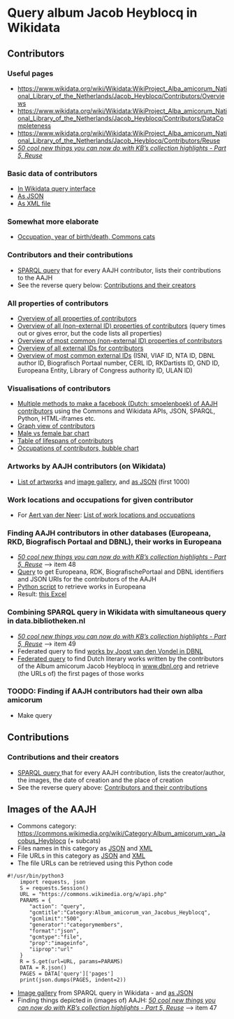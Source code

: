 # Query album Jacob Heyblocq in Wikidata

## Contributors

### Useful pages
* https://www.wikidata.org/wiki/Wikidata:WikiProject_Alba_amicorum_National_Library_of_the_Netherlands/Jacob_Heyblocq/Contributors/Overviews
* https://www.wikidata.org/wiki/Wikidata:WikiProject_Alba_amicorum_National_Library_of_the_Netherlands/Jacob_Heyblocq/Contributors/DataCompleteness
* https://www.wikidata.org/wiki/Wikidata:WikiProject_Alba_amicorum_National_Library_of_the_Netherlands/Jacob_Heyblocq/Contributors/Reuse
* _[50 cool new things you can now do with KB’s collection highlights - Part 5, Reuse](https://kbnlwikimedia.github.io/KBCollectionHighlights/stories/Cool%20new%20things%20you%20can%20now%20do%20with%20the%20KB's%20collection%20highlights/Part%205%2C%20Reuse.html)_

### Basic data of contributors
* [In Wikidata query interface](https://w.wiki/497z) 
* [As JSON](https://query.wikidata.org/sparql?query=SELECT%20DISTINCT%20%3Fperson%20%3FpersonLabel%20%3FpersonDescription%20%3Fgender%20%3Fimage%20WHERE%20{%20%0A%20%20%3Fperson%20wdt%3AP31%20wd%3AQ5%3B%0A%20%20%20%20%20%20%20%20%20%20wdt%3AP21%20%3Fgender%3B%0A%20%20%20%20%20%20%20%20%20%20wdt%3AP3919%20wd%3AQ72752496.%20%23%20contributed%20to%20creative%20work%20(P3919)%20Album%20amicorum%20of%20Jacob%20Heyblocq%20(Q72752496)%0A%20%20OPTIONAL{%3Fperson%20wdt%3AP18%20%3Fimage.}%0A%20%20SERVICE%20wikibase%3Alabel%20{%20bd%3AserviceParam%20wikibase%3Alanguage%20%22en%2Cnl%22.%20}%0A%20%20%20%0A}%20%0AORDER%20BY%20%3Fperson&format=json)
* [As XML file](https://query.wikidata.org/sparql?query=SELECT%20DISTINCT%20%3Fperson%20%3FpersonLabel%20%3FpersonDescription%20%3Fgender%20%3Fimage%20WHERE%20{%20%0A%20%20%3Fperson%20wdt%3AP31%20wd%3AQ5%3B%0A%20%20%20%20%20%20%20%20%20%20wdt%3AP21%20%3Fgender%3B%0A%20%20%20%20%20%20%20%20%20%20wdt%3AP3919%20wd%3AQ72752496.%20%23%20contributed%20to%20creative%20work%20(P3919)%20Album%20amicorum%20of%20Jacob%20Heyblocq%20(Q72752496)%0A%20%20OPTIONAL{%3Fperson%20wdt%3AP18%20%3Fimage.}%0A%20%20SERVICE%20wikibase%3Alabel%20{%20bd%3AserviceParam%20wikibase%3Alanguage%20%22en%2Cnl%22.%20}%0A%20%20%20%0A}%20%0AORDER%20BY%20%3Fperson&format=xml)

### Somewhat more elaborate 
* [Occupation, year of birth/death, Commons cats](https://w.wiki/498z)

### Contributors and their contributions
* [SPARQL query]() that for every AAJH contributor, lists their contributions to the AAJH
* See the reverse query below: [Contributions and their creators](#contributions-and-their-creators)

### All properties of contributors
* [Overview of all properties of contributors](https://w.wiki/F7u)
* [Overview of all (non-external ID) properties of contributors](https://query.wikidata.org/#%23Overview%20of%20all%20non-external%20ID%20properties%20of%20contributors%20the%20AA%20JH%0ASELECT%20DISTINCT%20%2a%0A%0AWHERE%20%7B%20%0A%20%20BIND%28wd%3AQ72752496%20as%20%3Falbum%29%0A%20%20%3Falbum%20wdt%3AP767%20%3Fcontributor.%0A%0AOPTIONAL%7B%3Fcontributor%20wdt%3AP31%20%3Fp31.%7D%20%23instance%20of%0AOPTIONAL%7B%3Fcontributor%20wdt%3AP101%20%3Fp101.%7D%20%23field%20of%20work%0AOPTIONAL%7B%3Fcontributor%20wdt%3AP103%20%3Fp103.%7D%20%23native%20language%0AOPTIONAL%7B%3Fcontributor%20wdt%3AP106%20%3Fp106.%7D%20%23occupation%0AOPTIONAL%7B%3Fcontributor%20wdt%3AP108%20%3Fp108.%7D%20%23employer%0AOPTIONAL%7B%3Fcontributor%20wdt%3AP109%20%3Fp109.%7D%20%23signature%0AOPTIONAL%7B%3Fcontributor%20wdt%3AP119%20%3Fp119.%7D%20%23place%20of%20burial%0AOPTIONAL%7B%3Fcontributor%20wdt%3AP135%20%3Fp135.%7D%20%23movement%0AOPTIONAL%7B%3Fcontributor%20wdt%3AP136%20%3Fp136.%7D%20%23genre%0AOPTIONAL%7B%3Fcontributor%20wdt%3AP140%20%3Fp140.%7D%20%23religion%0AOPTIONAL%7B%3Fcontributor%20wdt%3AP172%20%3Fp172.%7D%20%23ethnic%20group%0AOPTIONAL%7B%3Fcontributor%20wdt%3AP18%20%3Fp18.%7D%20%23image%0AOPTIONAL%7B%3Fcontributor%20wdt%3AP184%20%3Fp184.%7D%20%23doctoral%20advisor%0AOPTIONAL%7B%3Fcontributor%20wdt%3AP185%20%3Fp185.%7D%20%23doctoral%20student%0AOPTIONAL%7B%3Fcontributor%20wdt%3AP19%20%3Fp19.%7D%20%23place%20of%20birth%0AOPTIONAL%7B%3Fcontributor%20wdt%3AP20%20%3Fp20.%7D%20%23place%20of%20death%0AOPTIONAL%7B%3Fcontributor%20wdt%3AP21%20%3Fp21.%7D%20%23sex%20or%20gender%0AOPTIONAL%7B%3Fcontributor%20wdt%3AP22%20%3Fp22.%7D%20%23father%0AOPTIONAL%7B%3Fcontributor%20wdt%3AP25%20%3Fp25.%7D%20%23mother%0AOPTIONAL%7B%3Fcontributor%20wdt%3AP26%20%3Fp26.%7D%20%23spouse%0AOPTIONAL%7B%3Fcontributor%20wdt%3AP27%20%3Fp27.%7D%20%23country%20of%20citizenship%0AOPTIONAL%7B%3Fcontributor%20wdt%3AP39%20%3Fp39.%7D%20%23position%20held%0AOPTIONAL%7B%3Fcontributor%20wdt%3AP40%20%3Fp40.%7D%20%23child%0AOPTIONAL%7B%3Fcontributor%20wdt%3AP69%20%3Fp69.%7D%20%23educated%20at%0AOPTIONAL%7B%3Fcontributor%20wdt%3AP91%20%3Fp91.%7D%20%23sexual%20orientation%0AOPTIONAL%7B%3Fcontributor%20wdt%3AP1038%20%3Fp1038.%7D%20%23relative%0AOPTIONAL%7B%3Fcontributor%20wdt%3AP1066%20%3Fp1066.%7D%20%23student%20of%0AOPTIONAL%7B%3Fcontributor%20wdt%3AP1299%20%3Fp1299.%7D%20%23depicted%20by%0AOPTIONAL%7B%3Fcontributor%20wdt%3AP1303%20%3Fp1303.%7D%20%23instrument%0AOPTIONAL%7B%3Fcontributor%20wdt%3AP1317%20%3Fp1317.%7D%20%23floruit%0AOPTIONAL%7B%3Fcontributor%20wdt%3AP1343%20%3Fp1343.%7D%20%23described%20by%20source%0AOPTIONAL%7B%3Fcontributor%20wdt%3AP1412%20%3Fp1412.%7D%20%23languages%20spoken%2C%20written%20or%20signed%0AOPTIONAL%7B%3Fcontributor%20wdt%3AP1472%20%3Fp1472.%7D%20%23Commons%20Creator%20page%0AOPTIONAL%7B%3Fcontributor%20wdt%3AP1477%20%3Fp1477.%7D%20%23birth%20name%0AOPTIONAL%7B%3Fcontributor%20wdt%3AP1559%20%3Fp1559.%7D%20%23name%20in%20native%20language%0AOPTIONAL%7B%3Fcontributor%20wdt%3AP1636%20%3Fp1636.%7D%20%23date%20of%20baptism%20in%20early%20childhood%0AOPTIONAL%7B%3Fcontributor%20wdt%3AP1813%20%3Fp1813.%7D%20%23short%20name%0AOPTIONAL%7B%3Fcontributor%20wdt%3AP1889%20%3Fp1889.%7D%20%23different%20from%0AOPTIONAL%7B%3Fcontributor%20wdt%3AP1971%20%3Fp1971.%7D%20%23number%20of%20children%0AOPTIONAL%7B%3Fcontributor%20wdt%3AP2579%20%3Fp2579.%7D%20%23studied%20by%0AOPTIONAL%7B%3Fcontributor%20wdt%3AP279%20%3Fp279.%7D%20%23subclass%20of%0AOPTIONAL%7B%3Fcontributor%20wdt%3AP3373%20%3Fp3373.%7D%20%23sibling%0AOPTIONAL%7B%3Fcontributor%20wdt%3AP3919%20%3Fp3919.%7D%20%23contributed%20to%20creative%20work%0AOPTIONAL%7B%3Fcontributor%20wdt%3AP443%20%3Fp443.%7D%20%23pronunciation%20audio%0AOPTIONAL%7B%3Fcontributor%20wdt%3AP451%20%3Fp451.%7D%20%23partner%0AOPTIONAL%7B%3Fcontributor%20wdt%3AP463%20%3Fp463.%7D%20%23member%20of%0AOPTIONAL%7B%3Fcontributor%20wdt%3AP512%20%3Fp512.%7D%20%23academic%20degree%0AOPTIONAL%7B%3Fcontributor%20wdt%3AP551%20%3Fp551.%7D%20%23residence%0AOPTIONAL%7B%3Fcontributor%20wdt%3AP569%20%3Fp569.%7D%20%23date%20of%20birth%0AOPTIONAL%7B%3Fcontributor%20wdt%3AP570%20%3Fp570.%7D%20%23date%20of%20death%0AOPTIONAL%7B%3Fcontributor%20wdt%3AP6275%20%3Fp6275.%7D%20%23copyright%20representative%0AOPTIONAL%7B%3Fcontributor%20wdt%3AP6379%20%3Fp6379.%7D%20%23has%20works%20in%20the%20collection%0AOPTIONAL%7B%3Fcontributor%20wdt%3AP734%20%3Fp734.%7D%20%23family%20name%0AOPTIONAL%7B%3Fcontributor%20wdt%3AP735%20%3Fp735.%7D%20%23given%20name%0AOPTIONAL%7B%3Fcontributor%20wdt%3AP7763%20%3Fp7763.%7D%20%23copyright%20status%20as%20a%20creator%0AOPTIONAL%7B%3Fcontributor%20wdt%3AP800%20%3Fp800.%7D%20%23notable%20work%0AOPTIONAL%7B%3Fcontributor%20wdt%3AP802%20%3Fp802.%7D%20%23student%0AOPTIONAL%7B%3Fcontributor%20wdt%3AP910%20%3Fp910.%7D%20%23topic%27s%20main%20category%0AOPTIONAL%7B%3Fcontributor%20wdt%3AP935%20%3Fp935.%7D%20%23Commons%20gallery%0AOPTIONAL%7B%3Fcontributor%20wdt%3AP937%20%3Fp937.%7D%20%23work%20location%0AOPTIONAL%7B%3Fcontributor%20wdt%3AP973%20%3Fp973.%7D%20%23described%20at%20URL%0AOPTIONAL%7B%3Fcontributor%20wdt%3AP373%20%3Fp373.%7D%20%23Commons%20category%0A%0A%0A%20%20SERVICE%20wikibase%3Alabel%20%7B%20bd%3AserviceParam%20wikibase%3Alanguage%20%22en%22.%7D%0A%0A%7D%20%0AORDER%20BY%20%3Fcontributor%20) (query times out or gives error, but the code lists all properties)
* [Overview of most common (non-external ID) properties of contributors](https://query.wikidata.org/#%23Overview%20of%20most%20relevant%20%28non-external%20ID%29%20properties%20of%20contributors%20the%20AA%20JH%0ASELECT%20DISTINCT%20%3Fcontributor%20%3FcontributorLabel%0A%28GROUP_CONCAT%28DISTINCT%20%3Fp31Label%20%20%3B%20separator%20%3D%20%22%20--%20%22%29%20as%20%3FisA%29%0A%23%28GROUP_CONCAT%28DISTINCT%20%3Fp279Label%20%20%3B%20separator%20%3D%20%22%20--%20%22%29%20as%20%3FsubclassOf%29%20%0A%28GROUP_CONCAT%28DISTINCT%20%3Fp21Label%20%20%3B%20separator%20%3D%20%22%20--%20%22%29%20as%20%3Fgender%29%0A%28GROUP_CONCAT%28DISTINCT%20%3Fp27Label%20%20%3B%20separator%20%3D%20%22%20--%20%22%29%20as%20%3Fcountry%29%20%20%0A%28GROUP_CONCAT%28DISTINCT%20%3Fp1559Label%20%20%3B%20separator%20%3D%20%22%20--%20%22%29%20as%20%3FnameNative%29%20%20%0A%28GROUP_CONCAT%28DISTINCT%20%3Fp569Label%20%20%3B%20separator%20%3D%20%22%20--%20%22%29%20as%20%3Fbirthdate%29%20%0A%28GROUP_CONCAT%28DISTINCT%20%3Fp570Label%20%20%3B%20separator%20%3D%20%22%20--%20%22%29%20as%20%3Fdeathdate%29%20%0A%28GROUP_CONCAT%28DISTINCT%20%3Fp19Label%20%20%3B%20separator%20%3D%20%22%20--%20%22%29%20as%20%3Fbirthplace%29%0A%28GROUP_CONCAT%28DISTINCT%20%3Fp20Label%20%20%3B%20separator%20%3D%20%22%20--%20%22%29%20as%20%3Fdeathplace%29%20%0A%28GROUP_CONCAT%28DISTINCT%20%3Fp3919Label%20%20%3B%20separator%20%3D%20%22%20--%20%22%29%20as%20%3FcontributedToCreativeWork%29%20%20%0A%28GROUP_CONCAT%28DISTINCT%20%3Fp973Label%20%20%3B%20separator%20%3D%20%22%20--%20%22%29%20as%20%3FdescribedAtURL%29%20%20%0A%0A%0AWHERE%20%7B%20%0A%20%20BIND%28wd%3AQ72752496%20as%20%3Falbum%29%0A%20%20%3Falbum%20wdt%3AP767%20%3Fcontributor.%0A%0AOPTIONAL%7B%3Fcontributor%20wdt%3AP31%20%3Fp31.%7D%20%23instance%20of%0A%23OPTIONAL%7B%3Fcontributor%20wdt%3AP279%20%3Fp279.%7D%20%23subclass%20of%20%20%0AOPTIONAL%7B%3Fcontributor%20wdt%3AP21%20%3Fp21.%7D%20%23sex%20or%20gender%0AOPTIONAL%7B%3Fcontributor%20wdt%3AP27%20%3Fp27.%7D%20%23country%20of%20citizenship%0AOPTIONAL%7B%3Fcontributor%20wdt%3AP1559%20%3Fp1559.%7D%20%23name%20in%20native%20language%0AOPTIONAL%7B%3Fcontributor%20wdt%3AP569%20%3Fp569.%7D%20%23date%20of%20birth%0AOPTIONAL%7B%3Fcontributor%20wdt%3AP570%20%3Fp570.%7D%20%23date%20of%20death%20%20%0AOPTIONAL%7B%3Fcontributor%20wdt%3AP19%20%3Fp19.%7D%20%23place%20of%20birth%0AOPTIONAL%7B%3Fcontributor%20wdt%3AP20%20%3Fp20.%7D%20%23place%20of%20death%0AOPTIONAL%7B%3Fcontributor%20wdt%3AP3919%20%3Fp3919.%7D%20%23contributed%20to%20creative%20work%0AOPTIONAL%7B%3Fcontributor%20wdt%3AP973%20%3Fp973.%7D%20%23described%20at%20URL%20%20%0A%0A%23The%20properties%20below%20are%20less%20relevant%20for%20now%0A%20%20%0A%23OPTIONAL%7B%3Fcontributor%20wdt%3AP1477%20%3Fp1477.%7D%20%23birth%20name%0A%23OPTIONAL%7B%3Fcontributor%20wdt%3AP91%20%3Fp91.%7D%20%23sexual%20orientation%0A%23OPTIONAL%7B%3Fcontributor%20wdt%3AP1636%20%3Fp1636.%7D%20%23date%20of%20baptism%20in%20early%20childhood%0A%23OPTIONAL%7B%3Fcontributor%20wdt%3AP119%20%3Fp119.%7D%20%23place%20of%20burial%0A%23OPTIONAL%7B%3Fcontributor%20wdt%3AP734%20%3Fp734.%7D%20%23family%20name%0A%23OPTIONAL%7B%3Fcontributor%20wdt%3AP735%20%3Fp735.%7D%20%23given%20name%0A%0A%23OPTIONAL%7B%3Fcontributor%20wdt%3AP1813%20%3Fp1813.%7D%20%23short%20name%0A%23OPTIONAL%7B%3Fcontributor%20wdt%3AP109%20%3Fp109.%7D%20%23signature%0A%23OPTIONAL%7B%3Fcontributor%20wdt%3AP443%20%3Fp443.%7D%20%23pronunciation%20audio%0A%20%20%0A%23OPTIONAL%7B%3Fcontributor%20wdt%3AP103%20%3Fp103.%7D%20%23native%20language%0A%23OPTIONAL%7B%3Fcontributor%20wdt%3AP1412%20%3Fp1412.%7D%20%23languages%20spoken%2C%20written%20or%20signed%20%20%0A%0A%23OPTIONAL%7B%3Fcontributor%20wdt%3AP22%20%3Fp22.%7D%20%23father%0A%23OPTIONAL%7B%3Fcontributor%20wdt%3AP25%20%3Fp25.%7D%20%23mother%0A%23OPTIONAL%7B%3Fcontributor%20wdt%3AP26%20%3Fp26.%7D%20%23spouse%20%20%0A%23OPTIONAL%7B%3Fcontributor%20wdt%3AP40%20%3Fp40.%7D%20%23child%0A%23OPTIONAL%7B%3Fcontributor%20wdt%3AP1971%20%3Fp1971.%7D%20%23number%20of%20children%20%20%0A%23OPTIONAL%7B%3Fcontributor%20wdt%3AP3373%20%3Fp3373.%7D%20%23sibling%0A%23OPTIONAL%7B%3Fcontributor%20wdt%3AP451%20%3Fp451.%7D%20%23partner%0A%23OPTIONAL%7B%3Fcontributor%20wdt%3AP1038%20%3Fp1038.%7D%20%23relative%0A%20%20%0A%23OPTIONAL%7B%3Fcontributor%20wdt%3AP551%20%3Fp551.%7D%20%23residence%20%20%0A%20%20%0A%23OPTIONAL%7B%3Fcontributor%20wdt%3AP101%20%3Fp101.%7D%20%23field%20of%20work%0A%23OPTIONAL%7B%3Fcontributor%20wdt%3AP106%20%3Fp106.%7D%20%23occupation%0A%23OPTIONAL%7B%3Fcontributor%20wdt%3AP108%20%3Fp108.%7D%20%23employer%0A%23OPTIONAL%7B%3Fcontributor%20wdt%3AP39%20%3Fp39.%7D%20%23position%20held%0A%23OPTIONAL%7B%3Fcontributor%20wdt%3AP937%20%3Fp937.%7D%20%23work%20location%0A%0A%23OPTIONAL%7B%3Fcontributor%20wdt%3AP135%20%3Fp135.%7D%20%23movement%0A%23OPTIONAL%7B%3Fcontributor%20wdt%3AP136%20%3Fp136.%7D%20%23genre%0A%23OPTIONAL%7B%3Fcontributor%20wdt%3AP140%20%3Fp140.%7D%20%23religion%0A%23OPTIONAL%7B%3Fcontributor%20wdt%3AP172%20%3Fp172.%7D%20%23ethnic%20group%0A%23OPTIONAL%7B%3Fcontributor%20wdt%3AP463%20%3Fp463.%7D%20%23member%20of%0A%0A%23OPTIONAL%7B%3Fcontributor%20wdt%3AP69%20%3Fp69.%7D%20%23educated%20at%0A%23OPTIONAL%7B%3Fcontributor%20wdt%3AP512%20%3Fp512.%7D%20%23academic%20degree%0A%23OPTIONAL%7B%3Fcontributor%20wdt%3AP184%20%3Fp184.%7D%20%23doctoral%20advisor%0A%23OPTIONAL%7B%3Fcontributor%20wdt%3AP185%20%3Fp185.%7D%20%23doctoral%20student%0A%23OPTIONAL%7B%3Fcontributor%20wdt%3AP1066%20%3Fp1066.%7D%20%23student%20of%0A%23OPTIONAL%7B%3Fcontributor%20wdt%3AP802%20%3Fp802.%7D%20%23student%0A%0A%23OPTIONAL%7B%3Fcontributor%20wdt%3AP1343%20%3Fp1343.%7D%20%23described%20by%20source%20%20%0A%23OPTIONAL%7B%3Fcontributor%20wdt%3AP1299%20%3Fp1299.%7D%20%23depicted%20by%0A%23OPTIONAL%7B%3Fcontributor%20wdt%3AP2579%20%3Fp2579.%7D%20%23studied%20by%0A%0A%23OPTIONAL%7B%3Fcontributor%20wdt%3AP1317%20%3Fp1317.%7D%20%23floruit%0A%23OPTIONAL%7B%3Fcontributor%20wdt%3AP800%20%3Fp800.%7D%20%23notable%20work%0A%0A%23OPTIONAL%7B%3Fcontributor%20wdt%3AP6275%20%3Fp6275.%7D%20%23copyright%20representative%0A%23OPTIONAL%7B%3Fcontributor%20wdt%3AP6379%20%3Fp6379.%7D%20%23has%20works%20in%20the%20collection%0A%23OPTIONAL%7B%3Fcontributor%20wdt%3AP7763%20%3Fp7763.%7D%20%23copyright%20status%20as%20a%20creator%0A%0A%23OPTIONAL%7B%3Fcontributor%20wdt%3AP1303%20%3Fp1303.%7D%20%23instrument%20%20%0A%20%20%0A%23OPTIONAL%7B%3Fcontributor%20wdt%3AP910%20%3Fp910.%7D%20%23topic%27s%20main%20category%0A%23OPTIONAL%7B%3Fcontributor%20wdt%3AP1889%20%3Fp1889.%7D%20%23different%20from%0A%20%20%0A%23OPTIONAL%7B%3Fcontributor%20wdt%3AP1472%20%3Fp1472.%7D%20%23Commons%20Creator%20page%20%20%0A%23OPTIONAL%7B%3Fcontributor%20wdt%3AP373%20%3Fp373.%7D%20%23Commons%20category%0A%23OPTIONAL%7B%3Fcontributor%20wdt%3AP935%20%3Fp935.%7D%20%23Commons%20gallery%20%20%0A%0A%0ASERVICE%20wikibase%3Alabel%20%7B%20bd%3AserviceParam%20wikibase%3Alanguage%20%22%5BAUTO_LANGUAGE%5D%2Cen%22.%20%0A%20%20%20%20%20%20%20%20%20%20%20%20%20%20%20%20%20%20%20%20%20%20%20%20%3Fcontributor%20rdfs%3Alabel%20%3FcontributorLabel.%0A%20%20%20%20%20%20%20%20%20%20%20%20%20%20%20%20%20%20%20%20%20%20%20%20%3Fp31%20rdfs%3Alabel%20%3Fp31Label.%20%23instance%20of%0A%20%20%20%20%20%20%20%20%20%20%20%20%20%20%20%20%20%20%20%20%20%20%20%20%3Fp279%20rdfs%3Alabel%20%3Fp279Label.%20%23subclass%20of%20%20%0A%20%20%20%20%20%20%20%20%20%20%20%20%20%20%20%20%20%20%20%20%20%20%20%20%3Fp21%20rdfs%3Alabel%20%3Fp21Label.%20%23sex%20or%20gender%0A%20%20%20%20%20%20%20%20%20%20%20%20%20%20%20%20%20%20%20%20%20%20%20%20%3Fp18%20rdfs%3Alabel%20%3Fp18Label.%20%23image%0A%20%20%20%20%20%20%20%20%20%20%20%20%20%20%20%20%20%20%20%20%20%20%20%20%3Fp27%20rdfs%3Alabel%20%3Fp27Label.%20%23country%20of%20citizenship%0A%20%20%20%20%20%20%20%20%20%20%20%20%20%20%20%20%20%20%20%20%20%20%20%20%3Fp1559%20rdfs%3Alabel%20%3Fp1559Label.%20%23name%20in%20native%20language%0A%20%20%20%20%20%20%20%20%20%20%20%20%20%20%20%20%20%20%20%20%20%20%20%20%3Fp569%20rdfs%3Alabel%20%3Fp569Label.%20%23date%20of%20birth%0A%20%20%20%20%20%20%20%20%20%20%20%20%20%20%20%20%20%20%20%20%20%20%20%20%3Fp570%20rdfs%3Alabel%20%3Fp570Label.%20%23date%20of%20death%20%20%0A%20%20%20%20%20%20%20%20%20%20%20%20%20%20%20%20%20%20%20%20%20%20%20%20%3Fp19%20rdfs%3Alabel%20%3Fp19Label.%20%23place%20of%20birth%0A%20%20%20%20%20%20%20%20%20%20%20%20%20%20%20%20%20%20%20%20%20%20%20%20%3Fp20%20rdfs%3Alabel%20%3Fp20Label.%20%23place%20of%20death%0A%20%20%20%20%20%20%20%20%20%20%20%20%20%20%20%20%20%20%20%20%20%20%20%20%3Fp3919%20rdfs%3Alabel%20%3Fp3919Label.%20%23contributed%20to%20creative%20work%0A%20%20%20%20%20%20%20%20%20%20%20%20%20%20%20%20%20%20%20%20%20%20%20%20%3Fp973%20rdfs%3Alabel%20%3Fp973Label.%20%23described%20at%20URL%20%0A%20%20%20%20%20%20%20%20%20%20%20%20%20%20%20%20%20%20%20%20%20%20%20%20%20%7D%0A%0A%7D%20%0AGROUP%20BY%20%3Fcontributor%20%3FcontributorLabel%0AORDER%20BY%20%3Fcontributor%20)
* [Overview of all external IDs for contributors](https://query.wikidata.org/#%23Overview%20of%20all%20registered%20external%20identifier%20values%20for%20contributors%20to%20the%20AA%20JH%0ASELECT%20DISTINCT%20%2a%0AWHERE%20%7B%20%0A%20%20BIND%28wd%3AQ72752496%20as%20%3Falbum%29%0A%20%20%3Falbum%20wdt%3AP767%20%3Fcontributor.%0A%20%20%23MINUS%20%7B%3Fcontributor%20wdt%3AP1006%20%2206866558X%22%7D%20%23Excluding%20Rembrandt%0A%0A%20%20OPTIONAL%7B%3Fcontributor%20wdt%3AP213%20%3F213.%7D%20%23ISNI%0A%20%20OPTIONAL%7B%3Fcontributor%20wdt%3AP214%20%3F214.%7D%20%23VIAF%20ID%0A%20%20OPTIONAL%7B%3Fcontributor%20wdt%3AP227%20%3F227.%7D%20%23GND%20ID%0A%20%20OPTIONAL%7B%3Fcontributor%20wdt%3AP244%20%3F244.%7D%20%23Library%20of%20Congress%20authority%20ID%0A%20%20OPTIONAL%7B%3Fcontributor%20wdt%3AP245%20%3F245.%7D%20%23ULAN%20ID%0A%20%20OPTIONAL%7B%3Fcontributor%20wdt%3AP1005%20%3F1005.%7D%20%23Portuguese%20National%20Library%20ID%0A%20%20OPTIONAL%7B%3Fcontributor%20wdt%3AP1006%20%3F1006.%7D%20%23NTA%20ID%0A%20%20OPTIONAL%7B%3Fcontributor%20wdt%3AP1015%20%3F1015.%7D%20%23NORAF%20ID%0A%20%20OPTIONAL%7B%3Fcontributor%20wdt%3AP1017%20%3F1017.%7D%20%23BAV%20ID%0A%20%20OPTIONAL%7B%3Fcontributor%20wdt%3AP1138%20%3F1138.%7D%20%23Kunstindeks%20Danmark%20Artist%20ID%0A%20%20OPTIONAL%7B%3Fcontributor%20wdt%3AP1150%20%3F1150.%7D%20%23Regensburg%20Classification%0A%20%20OPTIONAL%7B%3Fcontributor%20wdt%3AP1207%20%3F1207.%7D%20%23NUKAT%20ID%0A%20%20OPTIONAL%7B%3Fcontributor%20wdt%3AP1233%20%3F1233.%7D%20%23ISFDB%20author%20ID%0A%20%20OPTIONAL%7B%3Fcontributor%20wdt%3AP1248%20%3F1248.%7D%20%23KulturNav-ID%0A%20%20OPTIONAL%7B%3Fcontributor%20wdt%3AP1263%20%3F1263.%7D%20%23NNDB%20people%20ID%0A%20%20OPTIONAL%7B%3Fcontributor%20wdt%3AP1273%20%3F1273.%7D%20%23CANTIC%20ID%0A%20%20OPTIONAL%7B%3Fcontributor%20wdt%3AP1280%20%3F1280.%7D%20%23CONOR%20ID%0A%20%20OPTIONAL%7B%3Fcontributor%20wdt%3AP1296%20%3F1296.%7D%20%23Gran%20Enciclop%C3%A8dia%20Catalana%20ID%0A%20%20OPTIONAL%7B%3Fcontributor%20wdt%3AP1315%20%3F1315.%7D%20%23NLA%20Trove%20ID%0A%20%20OPTIONAL%7B%3Fcontributor%20wdt%3AP1367%20%3F1367.%7D%20%23Art%20UK%20artist%20ID%0A%20%20OPTIONAL%7B%3Fcontributor%20wdt%3AP1415%20%3F1415.%7D%20%23Oxford%20Dictionary%20of%20National%20Biography%20ID%0A%20%20OPTIONAL%7B%3Fcontributor%20wdt%3AP1417%20%3F1417.%7D%20%23Encyclop%C3%A6dia%20Britannica%20Online%20ID%0A%20%20OPTIONAL%7B%3Fcontributor%20wdt%3AP1422%20%3F1422.%7D%20%23Sandrart.net%20person%20ID%0A%20%20OPTIONAL%7B%3Fcontributor%20wdt%3AP1430%20%3F1430.%7D%20%23OpenPlaques%20subject%20ID%0A%20%20OPTIONAL%7B%3Fcontributor%20wdt%3AP1463%20%3F1463.%7D%20%23PRDL%20Author%20ID%0A%20%20OPTIONAL%7B%3Fcontributor%20wdt%3AP1473%20%3F1473.%7D%20%23Nupill%20Literatura%20Digital%20-%20Author%0A%20%20OPTIONAL%7B%3Fcontributor%20wdt%3AP1556%20%3F1556.%7D%20%23zbMATH%20author%20ID%0A%20%20OPTIONAL%7B%3Fcontributor%20wdt%3AP1580%20%20%3F1580.%7D%23University%20of%20Barcelona%20authority%20ID%0A%20%20OPTIONAL%7B%3Fcontributor%20wdt%3AP1615%20%3F1615.%7D%20%23CLARA-ID%0A%20%20OPTIONAL%7B%3Fcontributor%20wdt%3AP1695%20%3F1695.%7D%20%23NLPID%20%28unique%29%0A%20%20OPTIONAL%7B%3Fcontributor%20wdt%3AP1711%20%3F1711.%7D%20%23British%20Museum%20person-institution%0A%20%20OPTIONAL%7B%3Fcontributor%20wdt%3AP1741%20%3F1741.%7D%20%23GTAA%20ID%0A%20%20OPTIONAL%7B%3Fcontributor%20wdt%3AP1788%20%3F1788.%7D%20%23DVN%20ID%0A%20%20OPTIONAL%7B%3Fcontributor%20wdt%3AP1795%20%3F1795.%7D%20%23Smithsonian%20American%20Art%20Museum%20person%2Finstitution%20ID%0A%20%20OPTIONAL%7B%3Fcontributor%20wdt%3AP1802%20%3F1802.%7D%20%23EMLO%20person%20ID%0A%20%20OPTIONAL%7B%3Fcontributor%20wdt%3AP1816%20%3F1816.%7D%20%23National%20Portrait%20Gallery%20%28London%29%20person%20ID%0A%20%20OPTIONAL%7B%3Fcontributor%20wdt%3AP1819%20%3F1819.%7D%20%23genealogics.org%20person%20ID%0A%20%20OPTIONAL%7B%3Fcontributor%20wdt%3AP1842%20%3F1842.%7D%20%23Global%20Anabaptist%20Mennonite%20Encyclopedia%20Online%20ID%0A%20%20OPTIONAL%7B%3Fcontributor%20wdt%3AP1871%20%3F1871.%7D%20%23CERL%20ID%0A%20%20OPTIONAL%7B%3Fcontributor%20wdt%3AP1882%20%3F1882.%7D%20%23Web%20Gallery%20of%20Art%20ID%0A%20%20OPTIONAL%7B%3Fcontributor%20wdt%3AP1899%20%3F1899.%7D%20%23LibriVox%20author%20ID%0A%20%20OPTIONAL%7B%3Fcontributor%20wdt%3AP1901%20%3F1901.%7D%20%23BALaT%20person%2Forganisation%20id%0A%20%20OPTIONAL%7B%3Fcontributor%20wdt%3AP1938%20%3F1938.%7D%20%23Project%20Gutenberg%20author%20ID%0A%20%20OPTIONAL%7B%3Fcontributor%20wdt%3AP1953%20%3F1953.%7D%20%23Discogs%20artist%20ID%0A%20%20OPTIONAL%7B%3Fcontributor%20wdt%3AP2011%20%3F2011.%7D%20%23Cooper-Hewitt%20Person%20ID%0A%20%20OPTIONAL%7B%3Fcontributor%20wdt%3AP2016%20%3F2016.%7D%20%23Catalogus%20Professorum%20Academiae%20Groninganae%20id%0A%20%20OPTIONAL%7B%3Fcontributor%20wdt%3AP2018%20%3F2018.%7D%20%23Teuchos%20ID%0A%20%20OPTIONAL%7B%3Fcontributor%20wdt%3AP2041%20%3F2041.%7D%20%23National%20Gallery%20of%20Victoria%20artist%20ID%0A%20%20OPTIONAL%7B%3Fcontributor%20wdt%3AP2042%20%3F2042.%7D%20%23Artsy%20artist%20ID%0A%20%20OPTIONAL%7B%3Fcontributor%20wdt%3AP2163%20%3F2163.%7D%20%23FAST%20ID%0A%20%20OPTIONAL%7B%3Fcontributor%20wdt%3AP2174%20%3F2174.%7D%20%23Museum%20of%20Modern%20Art%20artist%20ID%0A%20%20OPTIONAL%7B%3Fcontributor%20wdt%3AP2188%20%3F2188.%7D%20%23BiblioNet%20author%20ID%0A%20%20OPTIONAL%7B%3Fcontributor%20wdt%3AP2252%20%3F2252.%7D%20%23National%20Gallery%20of%20Art%20artist%20ID%0A%20%20OPTIONAL%7B%3Fcontributor%20wdt%3AP2342%20%3F2342.%7D%20%23AGORHA%20person%2Finstitution%20ID%0A%20%20OPTIONAL%7B%3Fcontributor%20wdt%3AP2349%20%3F2349.%7D%20%23Stuttgart%20Database%20of%20Scientific%20Illustrators%20ID%0A%20%20OPTIONAL%7B%3Fcontributor%20wdt%3AP2381%20%3F2381.%7D%20%23Academic%20Tree%20ID%0A%20%20OPTIONAL%7B%3Fcontributor%20wdt%3AP2401%20%3F2401.%7D%20%23Six%20Degrees%20of%20Francis%20Bacon%20ID%0A%20%20OPTIONAL%7B%3Fcontributor%20wdt%3AP2431%20%3F2431.%7D%20%23Thyssen-Bornemisza%20artist%20ID%0A%20%20OPTIONAL%7B%3Fcontributor%20wdt%3AP2432%20%3F2432.%7D%20%23J.%20Paul%20Getty%20Museum%20artist%20id%0A%20%20OPTIONAL%7B%3Fcontributor%20wdt%3AP2435%20%3F2435.%7D%20%23PORT%20person%20ID%0A%20%20OPTIONAL%7B%3Fcontributor%20wdt%3AP2469%20%3F2469.%7D%20%23Theatricalia%20person%20ID%0A%20%20OPTIONAL%7B%3Fcontributor%20wdt%3AP2492%20%3F2492.%7D%20%23MTMT%20author%20ID%0A%20%20OPTIONAL%7B%3Fcontributor%20wdt%3AP2533%20%3F2533.%7D%20%23WomenWriters%20ID%0A%20%20OPTIONAL%7B%3Fcontributor%20wdt%3AP2538%20%3F2538.%7D%20%23Nationalmuseum%20Sweden%20artist%20ID%0A%20%20OPTIONAL%7B%3Fcontributor%20wdt%3AP2604%20%3F2604.%7D%20%23Kinopoisk%20person%20ID%0A%20%20OPTIONAL%7B%3Fcontributor%20wdt%3AP2639%20%3F2639.%7D%20%23Filmportal%20ID%0A%20%20OPTIONAL%7B%3Fcontributor%20wdt%3AP268%20%3F268.%7D%20%23Biblioth%C3%A8que%20nationale%20de%20France%20ID%0A%20%20OPTIONAL%7B%3Fcontributor%20wdt%3AP269%20%3F269.%7D%20%23SUDOC%20authorities%20ID%0A%20%20OPTIONAL%7B%3Fcontributor%20wdt%3AP271%20%3F271.%7D%20%23CiNii%20author%20ID%20%28books%29%0A%20%20OPTIONAL%7B%3Fcontributor%20wdt%3AP2741%20%3F2741.%7D%20%23Tate%20artist%20ID%0A%20%20OPTIONAL%7B%3Fcontributor%20wdt%3AP2799%20%3F2799.%7D%20%23BVMC%20person%20ID%0A%20%20OPTIONAL%7B%3Fcontributor%20wdt%3AP2843%20%3F2843.%7D%20%23Benezit%20ID%0A%20%20OPTIONAL%7B%3Fcontributor%20wdt%3AP2861%20%3F2861.%7D%20%23Leidse%20Hoogleraren%20ID%0A%20%20OPTIONAL%7B%3Fcontributor%20wdt%3AP2862%20%3F2862.%7D%20%23Catalogus%20Professorum%20Academiae%20Rheno-Traiectinae%20ID%0A%20%20OPTIONAL%7B%3Fcontributor%20wdt%3AP2886%20%3F2886.%7D%20%23Shakeosphere%20person%20ID%0A%20%20OPTIONAL%7B%3Fcontributor%20wdt%3AP2915%20%3F2915.%7D%20%23ECARTICO%20person%20ID%0A%20%20OPTIONAL%7B%3Fcontributor%20wdt%3AP2924%20%3F2924.%7D%20%23Great%20Russian%20Encyclopedia%20Online%20ID%0A%20%20OPTIONAL%7B%3Fcontributor%20wdt%3AP2949%20%3F2949.%7D%20%23WikiTree%20person%20ID%0A%20%20OPTIONAL%7B%3Fcontributor%20wdt%3AP2977%20%3F2977.%7D%20%23LBT%20person%20ID%0A%20%20OPTIONAL%7B%3Fcontributor%20wdt%3AP3029%20%3F3029.%7D%20%23UK%20National%20Archives%20ID%0A%20%20OPTIONAL%7B%3Fcontributor%20wdt%3AP3065%20%3F3065.%7D%20%23RERO%20ID%0A%20%20OPTIONAL%7B%3Fcontributor%20wdt%3AP3154%20%3F3154.%7D%20%23Runeberg%20author%20ID%0A%20%20OPTIONAL%7B%3Fcontributor%20wdt%3AP3219%20%3F3219.%7D%20%23Encyclop%C3%A6dia%20Universalis%20ID%0A%20%20OPTIONAL%7B%3Fcontributor%20wdt%3AP3222%20%3F3222.%7D%20%23NE.se%20ID%0A%20%20OPTIONAL%7B%3Fcontributor%20wdt%3AP3241%20%3F3241.%7D%20%23Catholic%20Encyclopedia%20ID%0A%20%20OPTIONAL%7B%3Fcontributor%20wdt%3AP3348%20%3F3348.%7D%20%23National%20Library%20of%20Greece%20ID%0A%20%20OPTIONAL%7B%3Fcontributor%20wdt%3AP3365%20%3F3365.%7D%20%23Treccani%20ID%0A%20%20OPTIONAL%7B%3Fcontributor%20wdt%3AP3372%20%3F3372.%7D%20%23Auckland%20Art%20Gallery%20artist%20ID%0A%20%20OPTIONAL%7B%3Fcontributor%20wdt%3AP3417%20%3F3417.%7D%20%23Quora%20topic%20ID%0A%20%20OPTIONAL%7B%3Fcontributor%20wdt%3AP3429%20%3F3429.%7D%20%23Electronic%20Enlightenment%20ID%0A%20%20OPTIONAL%7B%3Fcontributor%20wdt%3AP3430%20%3F3430.%7D%20%23SNAC%20Ark%20ID%0A%20%20OPTIONAL%7B%3Fcontributor%20wdt%3AP345%20%3F345.%7D%20%20%20%23IMDb%20ID%0A%20%20OPTIONAL%7B%3Fcontributor%20wdt%3AP349%20%3F349.%7D%20%20%20%23National%20Diet%20Library%20Auth%20ID%0A%20%20OPTIONAL%7B%3Fcontributor%20wdt%3AP3544%20%3F3544.%7D%20%23Te%20Papa%20person%20ID%0A%20%20OPTIONAL%7B%3Fcontributor%20wdt%3AP3569%20%3F3569.%7D%20%23Cultureel%20Woordenboek%20ID%0A%20%20OPTIONAL%7B%3Fcontributor%20wdt%3AP3603%20%3F3603.%7D%20%23Minneapolis%20Institute%20of%20Art%20constituent%20ID%0A%20%20OPTIONAL%7B%3Fcontributor%20wdt%3AP3630%20%3F3630.%7D%20%23Babelio%20author%20ID%0A%20%20OPTIONAL%7B%3Fcontributor%20wdt%3AP3762%20%3F3762.%7D%20%23openMLOL%20author%20ID%0A%20%20OPTIONAL%7B%3Fcontributor%20wdt%3AP3782%20%3F3782.%7D%20%23Artnet%20artist%20ID%0A%20%20OPTIONAL%7B%3Fcontributor%20wdt%3AP3888%20%3F3888.%7D%20%23Boijmans%20artist%20ID%0A%20%20OPTIONAL%7B%3Fcontributor%20wdt%3AP3919%20%3F3919.%7D%20%23contributed%20to%20creative%20work%0A%20%20OPTIONAL%7B%3Fcontributor%20wdt%3AP396%20%3F396.%7D%20%20%20%23SBN%20author%20ID%0A%20%20OPTIONAL%7B%3Fcontributor%20wdt%3AP3965%20%3F3965.%7D%20%23Bridgeman%20artist%20ID%0A%20%20OPTIONAL%7B%3Fcontributor%20wdt%3AP3987%20%3F3987.%7D%20%23SHARE%20Catalogue%20author%20ID%0A%20%20OPTIONAL%7B%3Fcontributor%20wdt%3AP4025%20%3F4025.%7D%20%23Pinakothek%20artist%20ID%0A%20%20OPTIONAL%7B%3Fcontributor%20wdt%3AP4081%20%3F4081.%7D%20%23BHL%20creator%20ID%0A%20%20OPTIONAL%7B%3Fcontributor%20wdt%3AP409%20%3F409.%7D%20%20%20%23Libraries%20Australia%20ID%0A%20%20OPTIONAL%7B%3Fcontributor%20wdt%3AP4145%20%3F4145.%7D%20%23Athenaeum%20person%20ID%0A%20%20OPTIONAL%7B%3Fcontributor%20wdt%3AP4169%20%3F4169.%7D%20%23YCBA%20agent%20ID%0A%20%20OPTIONAL%7B%3Fcontributor%20wdt%3AP4177%20%3F4177.%7D%20%23Finnish%20National%20Gallery%20artist%20ID%0A%20%20OPTIONAL%7B%3Fcontributor%20wdt%3AP4200%20%3F4200.%7D%20%23Christie%27s%20creator%20ID%0A%20%20OPTIONAL%7B%3Fcontributor%20wdt%3AP4223%20%3F4223.%7D%20%23Enciclopedia%20Italiana%20ID%0A%20%20OPTIONAL%7B%3Fcontributor%20wdt%3AP434%20%3F434.%7D%20%23MusicBrainz%20artist%20ID%0A%20%20OPTIONAL%7B%3Fcontributor%20wdt%3AP4342%20%3F4342.%7D%20%23Store%20norske%20leksikon%20ID%0A%20%20OPTIONAL%7B%3Fcontributor%20wdt%3AP4359%20%3F4359.%7D%20%23gravsted.dk%20ID%0A%20%20OPTIONAL%7B%3Fcontributor%20wdt%3AP4399%20%3F4399.%7D%20%23Enciclop%C3%A9dia%20Ita%C3%BA%20Cultural%20ID%0A%20%20OPTIONAL%7B%3Fcontributor%20wdt%3AP4431%20%3F4431.%7D%20%23Google%20Doodle%0A%20%20OPTIONAL%7B%3Fcontributor%20wdt%3AP4491%20%3F4491.%7D%20%23Isidore%20ID%0A%20%20OPTIONAL%7B%3Fcontributor%20wdt%3AP4539%20%3F4539.%7D%20%23Collective%20Biographies%20of%20Women%20ID%0A%20%20OPTIONAL%7B%3Fcontributor%20wdt%3AP4553%20%3F4553.%7D%20%23RA%20Collections%20ID%0A%20%20OPTIONAL%7B%3Fcontributor%20wdt%3AP4563%20%3F4563.%7D%20%23Art%20Museum%20of%20Estonia%20artist%20ID%0A%20%20OPTIONAL%7B%3Fcontributor%20wdt%3AP4581%20%3F4581.%7D%20%23St%C3%A4del%20Museum%20artist%20ID%0A%20%20OPTIONAL%7B%3Fcontributor%20wdt%3AP4629%20%3F4629.%7D%20%23Online%20Books%20Page%20author%20ID%0A%20%20OPTIONAL%7B%3Fcontributor%20wdt%3AP4808%20%3F4808.%7D%20%23Royal%20Academy%20new%20identifier%0A%20%20OPTIONAL%7B%3Fcontributor%20wdt%3AP4823%20%3F4823.%7D%20%23American%20National%20Biography%20ID%0A%20%20OPTIONAL%7B%3Fcontributor%20wdt%3AP4887%20%3F4887.%7D%20%23Web%20umenia%20creator%20ID%0A%20%20OPTIONAL%7B%3Fcontributor%20wdt%3AP4889%20%3F4889.%7D%20%23MuIS%20person%20or%20grouPID%0A%20%20OPTIONAL%7B%3Fcontributor%20wdt%3AP4927%20%3F4927.%7D%20%23Invaluable.com%20person%20ID%0A%20%20OPTIONAL%7B%3Fcontributor%20wdt%3AP5019%20%3F5019.%7D%20%23Brockhaus%20Enzyklop%C3%A4die%20online%20ID%0A%20%20OPTIONAL%7B%3Fcontributor%20wdt%3AP5034%20%3F5034.%7D%20%23National%20Library%20of%20Korea%20Identifier%0A%20%20OPTIONAL%7B%3Fcontributor%20wdt%3AP5068%20%3F5068.%7D%20%23Flanders%20Arts%20Institute%20person%20ID%0A%20%20OPTIONAL%7B%3Fcontributor%20wdt%3AP5101%20%3F5101.%7D%20%23Swedish%20Literature%20Bank%20AuthorID%0A%20%20OPTIONAL%7B%3Fcontributor%20wdt%3AP5271%20%3F5271.%7D%20%23Saint%20Louis%20Art%20Museum%20person%20ID%0A%20%20OPTIONAL%7B%3Fcontributor%20wdt%3AP5273%20%3F5273.%7D%20%23Nelson-Atkins%20Museum%20of%20Art%20person%20ID%0A%20%20OPTIONAL%7B%3Fcontributor%20wdt%3AP5321%20%3F5321.%7D%20%23Museo%20del%20Prado%20artist%20ID%0A%20%20OPTIONAL%7B%3Fcontributor%20wdt%3AP535%20%3F535.%7D%20%23Find%20A%20Grave%20memorial%20ID%0A%20%20OPTIONAL%7B%3Fcontributor%20wdt%3AP5357%20%3F5357.%7D%20%23The%20Encyclopedia%20of%20Science%20Fiction%20ID%0A%20%20OPTIONAL%7B%3Fcontributor%20wdt%3AP5361%20%3F5361.%7D%20%23BNB%20person%20ID%0A%20%20OPTIONAL%7B%3Fcontributor%20wdt%3AP5368%20%3F5368.%7D%20%23National%20Gallery%20of%20Canada%20artist%20ID%0A%20%20OPTIONAL%7B%3Fcontributor%20wdt%3AP5370%20%3F5370.%7D%20%23Entomologists%20of%20the%20World%20ID%0A%20%20OPTIONAL%7B%3Fcontributor%20wdt%3AP5375%20%3F5375.%7D%20%23BIU%20Sant%C3%A9%20person%20ID%0A%20%20OPTIONAL%7B%3Fcontributor%20wdt%3AP5392%20%3F5392.%7D%20%23Poetry%20Archive%20poet%20ID%0A%20%20OPTIONAL%7B%3Fcontributor%20wdt%3AP5398%20%3F5398.%7D%20%23TDKIV%20term%20ID%0A%20%20OPTIONAL%7B%3Fcontributor%20wdt%3AP5415%20%3F5415.%7D%20%23Whonamedit%3F%20doctor%20ID%0A%20%20OPTIONAL%7B%3Fcontributor%20wdt%3AP5441%20%3F5441.%7D%20%23Encyclopaedia%20Herder%20author%20ID%0A%20%20OPTIONAL%7B%3Fcontributor%20wdt%3AP5469%20%3F5469.%7D%20%23Mormon%20Literature%20and%20Creative%20Arts%20Database%20artist%20ID%0A%20%20OPTIONAL%7B%3Fcontributor%20wdt%3AP5489%20%3F5489.%7D%20%23artist-info%20artist%20ID%0A%20%20OPTIONAL%7B%3Fcontributor%20wdt%3AP549%20%3F549.%7D%20%23Mathematics%20Genealogy%20Project%20ID%0A%20%20OPTIONAL%7B%3Fcontributor%20wdt%3AP5587%20%3F5587.%7D%20%23Libris-URI%0A%20%20OPTIONAL%7B%3Fcontributor%20wdt%3AP5597%20%3F5597.%7D%20%23Artcyclopedia%20artist%20ID%0A%20%20OPTIONAL%7B%3Fcontributor%20wdt%3AP5613%20%3F5613.%7D%20%23Biblioth%C3%A8que%20de%20la%20Pl%C3%A9iade%20ID%0A%20%20OPTIONAL%7B%3Fcontributor%20wdt%3AP5731%20%3F5731.%7D%20%23Angelicum%20author%20ID%0A%20%20OPTIONAL%7B%3Fcontributor%20wdt%3AP5739%20%3F5739.%7D%20%23PUSC%20author%20ID%0A%20%20OPTIONAL%7B%3Fcontributor%20wdt%3AP5882%20%3F5882.%7D%20%23Muziekweb%20performer%20ID%0A%20%20OPTIONAL%7B%3Fcontributor%20wdt%3AP5905%20%3F5905.%7D%20%23Comic%20Vine%20ID%0A%20%20OPTIONAL%7B%3Fcontributor%20wdt%3AP6002%20%3F6002.%7D%20%23WikiArt%20ID%0A%20%20OPTIONAL%7B%3Fcontributor%20wdt%3AP6077%20%3F6077.%7D%20%23British%20Museum%20bioID%0A%20%20OPTIONAL%7B%3Fcontributor%20wdt%3AP6156%20%3F6156.%7D%20%23MNAV%20artist%20ID%0A%20%20OPTIONAL%7B%3Fcontributor%20wdt%3AP6295%20%3F6295.%7D%20%23ARTIC%20artist%20ID%0A%20%20OPTIONAL%7B%3Fcontributor%20wdt%3AP6300%20%3F6300.%7D%20%23Hymnary%20author%20ID%0A%20%20OPTIONAL%7B%3Fcontributor%20wdt%3AP646%20%3F646.%7D%20%23Freebase%20ID%0A%20%20OPTIONAL%7B%3Fcontributor%20wdt%3AP648%20%3F648.%7D%20%23Open%20Library%20ID%0A%20%20OPTIONAL%7B%3Fcontributor%20wdt%3AP6482%20%3F6482.%7D%20%23Image%20Archive%2C%20Herder%20Institute%0A%20%20OPTIONAL%7B%3Fcontributor%20wdt%3AP650%20%3F650.%7D%20%23RKDartists%20ID%0A%20%20OPTIONAL%7B%3Fcontributor%20wdt%3AP651%20%3F651.%7D%20%23Biografisch%20Portaal%20number%0A%20%20OPTIONAL%7B%3Fcontributor%20wdt%3AP6573%20%3F6573.%7D%20%23Klexikon%20article%20ID%0A%20%20OPTIONAL%7B%3Fcontributor%20wdt%3AP6578%20%3F6578.%7D%20%23MutualArt%20artist%20ID%0A%20%20OPTIONAL%7B%3Fcontributor%20wdt%3AP6656%20%3F6656.%7D%20%23BHCL%20ID%0A%20%20OPTIONAL%7B%3Fcontributor%20wdt%3AP6698%20%3F6698.%7D%20%23Japan%20Search%20name%20ID%0A%20%20OPTIONAL%7B%3Fcontributor%20wdt%3AP6722%20%3F6722.%7D%20%23FemBio%20ID%0A%20%20OPTIONAL%7B%3Fcontributor%20wdt%3AP6735%20%3F6735.%7D%20%23Watercolour%20World%20artist%20ID%0A%20%20OPTIONAL%7B%3Fcontributor%20wdt%3AP6745%20%3F6745.%7D%20%23Orlando%20author%20ID%0A%20%20OPTIONAL%7B%3Fcontributor%20wdt%3AP6804%20%3F6804.%7D%20%23Art%20Gallery%20of%20South%20Australia%20creator%20ID%0A%20%20OPTIONAL%7B%3Fcontributor%20wdt%3AP6815%20%3F6815.%7D%20%23University%20of%20Amsterdam%20Album%20Academicum%20ID%0A%20%20OPTIONAL%7B%3Fcontributor%20wdt%3AP6821%20%3F6821.%7D%20%23Uppsala%20University%20Alvin%20ID%0A%20%20OPTIONAL%7B%3Fcontributor%20wdt%3AP6844%20%3F6844.%7D%20%23abART%20person%20ID%0A%20%20OPTIONAL%7B%3Fcontributor%20wdt%3AP6873%20%3F6873.%7D%20%23IntraText%20author%20ID%0A%20%20OPTIONAL%7B%3Fcontributor%20wdt%3AP6903%20%3F6903.%7D%20%23ArtBrokerage%20artist%20ID%0A%20%20OPTIONAL%7B%3Fcontributor%20wdt%3AP6907%20%3F6907.%7D%20%23BVLarramendi%20ID%0A%20%20OPTIONAL%7B%3Fcontributor%20wdt%3AP691%20%3F691.%7D%20%23NKCR%20AUT%20ID%0A%20%20OPTIONAL%7B%3Fcontributor%20wdt%3AP6925%20%3F6925.%7D%20%23Musicalics%20composer%20ID%0A%20%20OPTIONAL%7B%3Fcontributor%20wdt%3AP7032%20%3F7032.%7D%20%23Repertorium%20van%20ambtsdragers%20en%20ambtenaren%20id%0A%20%20OPTIONAL%7B%3Fcontributor%20wdt%3AP7041%20%3F7041.%7D%20%23Perseus%20author%20ID%0A%20%20OPTIONAL%7B%3Fcontributor%20wdt%3AP723%20%3F723.%7D%20%23DBNL%20author%20ID%0A%20%20OPTIONAL%7B%3Fcontributor%20wdt%3AP7400%20%3F7400.%7D%20%23LibraryThing%20author%20ID%0A%20%20OPTIONAL%7B%3Fcontributor%20wdt%3AP7466%20%3F7466.%7D%20%23Edvard%20Munch%27s%20correspondance%20person%20ID%0A%20%20OPTIONAL%7B%3Fcontributor%20wdt%3AP7507%20%3F7507.%7D%20%23Ben%20Yehuda%20author%20ID%0A%20%20OPTIONAL%7B%3Fcontributor%20wdt%3AP7578%20%3F7578.%7D%20%23DUC%20ID%0A%20%20OPTIONAL%7B%3Fcontributor%20wdt%3AP7613%20%3F7613.%7D%20%23Biblioteche%20dei%20filosofi%20ID%0A%20%20OPTIONAL%7B%3Fcontributor%20wdt%3AP7704%20%3F7704.%7D%20%23Europeana%20Entity%0A%20%20OPTIONAL%7B%3Fcontributor%20wdt%3AP839%20%3F839.%7D%20%23IMSLPID%0A%20%20OPTIONAL%7B%3Fcontributor%20wdt%3AP863%20%3F863.%7D%20%23InPhO%20ID%0A%20%20OPTIONAL%7B%3Fcontributor%20wdt%3AP902%20%3F902.%7D%20%23HDS%20ID%0A%20%20OPTIONAL%7B%3Fcontributor%20wdt%3AP906%20%3F906.%7D%20%23SELIBR%20ID%0A%20%20OPTIONAL%7B%3Fcontributor%20wdt%3AP949%20%3F949.%7D%20%23National%20Library%20of%20Israel%20identifier%0A%20%20OPTIONAL%7B%3Fcontributor%20wdt%3AP950%20%3F950.%7D%20%23Biblioteca%20Nacional%20de%20Espa%C3%B1a%20ID%0A%20%20%20%0A%20%20SERVICE%20wikibase%3Alabel%20%7B%20bd%3AserviceParam%20wikibase%3Alanguage%20%22%5BAUTO_LANGUAGE%5D%2Cen%22.%20%7D%0A%0A%7D%20%0AORDER%20BY%20%3Fcontributor) 
* [Overview of most common external IDs](https://query.wikidata.org/#%23Overview%20of%20most%20common%20external%20identifiers%20for%20contributors%20to%20the%20AA%20JH%0ASELECT%20DISTINCT%20%3Fcontributor%20%3FcontributorLabel%0A%28GROUP_CONCAT%28DISTINCT%20%3Fisni1%20%20%3B%20separator%20%3D%20%22%20--%20%22%29%20as%20%3Fisni%29%0A%28GROUP_CONCAT%28DISTINCT%20%3Fviaf1%20%20%3B%20separator%20%3D%20%22%20--%20%22%29%20as%20%3Fviaf%29%0A%28GROUP_CONCAT%28DISTINCT%20%3Fnta1%20%20%3B%20separator%20%3D%20%22%20--%20%22%29%20as%20%3Fnta%29%0A%28GROUP_CONCAT%28DISTINCT%20%3Fdbnl1%20%20%3B%20separator%20%3D%20%22%20--%20%22%29%20as%20%3Fdbnl%29%0A%28GROUP_CONCAT%28DISTINCT%20%3Fbioport1%20%20%3B%20separator%20%3D%20%22%20--%20%22%29%20as%20%3Fbioport%29%0A%28GROUP_CONCAT%28DISTINCT%20%3Fcerl1%20%20%3B%20separator%20%3D%20%22%20--%20%22%29%20as%20%3Fcerl%29%0A%28GROUP_CONCAT%28DISTINCT%20%3Frkd1%20%20%3B%20separator%20%3D%20%22%20--%20%22%29%20as%20%3Frkd%29%0A%28GROUP_CONCAT%28DISTINCT%20%3Fgnd1%20%20%3B%20separator%20%3D%20%22%20--%20%22%29%20as%20%3Fgnd%29%0A%28GROUP_CONCAT%28DISTINCT%20%3Feuropeana1%20%20%3B%20separator%20%3D%20%22%20--%20%22%29%20as%20%3Feuropeana%29%0A%28GROUP_CONCAT%28DISTINCT%20%3FLCaID1%20%20%3B%20separator%20%3D%20%22%20--%20%22%29%20as%20%3FLCaID%29%0A%28GROUP_CONCAT%28DISTINCT%20%3Fulan1%20%20%3B%20separator%20%3D%20%22%20--%20%22%29%20as%20%3Fulan%29%0A%0AWHERE%20%7B%20%0A%20%20BIND%28wd%3AQ72752496%20as%20%3Falbum%29%0A%20%20%3Falbum%20wdt%3AP767%20%3Fcontributor.%0A%20%20OPTIONAL%7B%3Fcontributor%20wdt%3AP213%20%20%3Fisni1.%7D%20%23ISNI%0A%20%20OPTIONAL%7B%3Fcontributor%20wdt%3AP214%20%20%3Fviaf1.%7D%20%23VIAF%20ID%0A%20%20OPTIONAL%7B%3Fcontributor%20wdt%3AP1006%20%3Fnta1.%7D%20%23NTA%20ID%0A%20%20OPTIONAL%7B%3Fcontributor%20wdt%3AP723%20%20%3Fdbnl1.%7D%20%23DBNL%20author%20ID%0A%20%20OPTIONAL%7B%3Fcontributor%20wdt%3AP651%20%20%3Fbioport1.%7D%20%23Biografisch%20Portaal%20number%0A%20%20OPTIONAL%7B%3Fcontributor%20wdt%3AP1871%20%3Fcerl1.%7D%20%23CERL%20ID%0A%20%20OPTIONAL%7B%3Fcontributor%20wdt%3AP650%20%20%3Frkd1.%7D%20%23RKDartists%20ID%0A%20%20OPTIONAL%7B%3Fcontributor%20wdt%3AP227%20%20%3Fgnd1.%7D%20%23GND%20ID%0A%20%20OPTIONAL%7B%3Fcontributor%20wdt%3AP7704%20%3Feuropeana1.%7D%20%23Europeana%20Entity%0A%20%20OPTIONAL%7B%3Fcontributor%20wdt%3AP244%20%20%3FLCaID1.%7D%20%23Library%20of%20Congress%20authority%20ID%0A%20%20OPTIONAL%7B%3Fcontributor%20wdt%3AP245%20%20%3Fulan1.%7D%20%23ULAN%20ID%0A%20%20%0A%20%20SERVICE%20wikibase%3Alabel%20%7B%20bd%3AserviceParam%20wikibase%3Alanguage%20%22%5BAUTO_LANGUAGE%5D%2Cen%22.%20%7D%0A%0A%7D%20%0AGROUP%20BY%20%3Fcontributor%20%3FcontributorLabel%0AORDER%20BY%20%3Fcontributor%20) (ISNI, VIAF ID, NTA ID, DBNL author ID, Biografisch Portaal number, CERL ID, RKDartists ID, GND ID, Europeana Entity, Library of Congress authority ID, ULAN ID)

### Visualisations of contributors
* [Multiple methods to make a facebook (Dutch: smoelenboek) of AAJH contributors](https://kbnlwikimedia.github.io/Alba-Amicorum/alba/AA-Jacob-Heyblocq/reuse/#image-gallery-of-album-contributors) using the Commons and Wikidata APIs, JSON, SPARQL, Python, HTML-iframes etc.
* [Graph view of contributors](https://w.wiki/F5B)
* [Male vs female bar chart](https://w.wiki/F5J)
* [Table of lifespans of contributors](https://w.wiki/FBe)
* [Occupations of contributors, bubble chart](https://w.wiki/F5N)

### Artworks by AAJH contributors (on Wikidata)
* [List of artworks](https://w.wiki/vCR) and [image gallery](https://w.wiki/vBx), and [as JSON](https://query.wikidata.org/sparql?query=%23defaultView%3AImageGrid%0ASELECT%20%3Fcontr%20%3FcontrLabel%20%20%0A%20%20%20%20%20%20%20%3Fitem%20%3FitemLabel%20%3FitemDescription%20%3Fimage%20%3Fgemaakt%20%3FcollectieLabel%20WHERE%20{%0A%20%0A%20%20%20wd%3AQ72752496%20wdt%3AP767%20%3Fcontr.%0A%0A%20%20%20%20OPTIONAL%20{%20%3Fitem%20%20wdt%3AP170%20%3Fcontr%20%3B%0A%20%20%20%20%20%20%20%20%20%20%20%20%20%20%20%20%20%20%20%20%20%20wdt%3AP31%2Fwdt%3AP279*%20%20wd%3AQ838948%20%3B%20%23%20Behoort%20tot%20artwork%20(subclass)%0A%20%20%20%20%20%20%20%20%20%20%20%20%20%20%20%20%20%20%20%20%20%20wdt%3AP571%20%3Fgemaakt%20%3B%0A%20%20%20%20%20%20%20%20%20%20%20%20%20%20%20%20%20%20%20%20%20%20wdt%3AP195%20%3Fcollectie%20.%0A%0A%20%20%20%20%20%20%20%20%20%20%20%20%20%20%20%20%20%20OPTIONAL%20{%20%3Fitem%20wdt%3AP18%20%3Fimage%20}%20%23%20Optionally%20with%20an%20image%0A%0A%20%20%20%20%20%20%20%20%20%20%20%20%20%0A%20%20%20%20%20%20%20%20%20%20%20%20%20}%0A%0A%20%20%20%20%20%20%20%20%20SERVICE%20wikibase%3Alabel%20{%20bd%3AserviceParam%20wikibase%3Alanguage%20%22en%22.%20}%0A%20%20%20%20%20%20%20}%0AORDER%20BY%20%3FcontrLabel%20%3Fgemaakt%0ALIMIT%201000%0A&format=json) (first 1000)

### Work locations and occupations for given contributor
* For [Aert van der Neer](Qhttps://www.wikidata.org/wiki/Q381801): [List of work locations and occupations](https://w.wiki/49Pu)

### Finding AAJH contributors in other databases (Europeana, RKD, Biografisch Portaal and DBNL), their works in Europeana
* _[50 cool new things you can now do with KB’s collection highlights - Part 5, Reuse](https://kbnlwikimedia.github.io/KBCollectionHighlights/stories/Cool%20new%20things%20you%20can%20now%20do%20with%20the%20KB's%20collection%20highlights/Part%205%2C%20Reuse.html)_ --> item 48
* [Query](https://w.wiki/3Ln7) to get Europeana, RDK, BiografischePortaal and DBNL identifiers and JSON URIs for the contributors of the AAJH
* [Python script](https://kbnlwikimedia.github.io/Alba-Amicorum/alba/AA-Jacob-Heyblocq/reuse/scripts/bijdragersAAJH-WerkenInEuropeana.py) to retrieve works in Europeana 
* Result: [this Excel](https://github.com/KBNLwikimedia/Alba-Amicorum/blob/main/alba/AA-Jacob-Heyblocq/reuse/excels/AAJH-contributors-works-Europeana.xlsx?raw=true)

### Combining SPARQL query in Wikidata with simultaneous query in data.bibliotheken.nl
* _[50 cool new things you can now do with KB’s collection highlights - Part 5, Reuse](https://kbnlwikimedia.github.io/KBCollectionHighlights/stories/Cool%20new%20things%20you%20can%20now%20do%20with%20the%20KB's%20collection%20highlights/Part%205%2C%20Reuse.html)_ --> item 49
* Federated query to find [works by Joost van den Vondel in DBNL](https://query.wikidata.org/#PREFIX%20xsd%3A%20%3Chttp%3A%2F%2Fwww.w3.org%2F2001%2FXMLSchema%23%3E%0APREFIX%20schema%3A%20%3Chttp%3A%2F%2Fschema.org%2F%3E%0APREFIX%20rdf%3A%20%3Chttp%3A%2F%2Fwww.w3.org%2F1999%2F02%2F22-rdf-syntax-ns%23%3E%0APREFIX%20rdfs%3A%20%3Chttp%3A%2F%2Fwww.w3.org%2F2000%2F01%2Frdf-schema%23%3E%0A%0ASELECT%20%3Fcontr%20%3FcontrLabel%20%3FDBNL_ID%20%3FDBNL_IDLabel%20%20%3Ftitel%20%3Ftekst%0A%20%20%20%20WHERE%20%7B%0A%20%0A%0A%20%20Bind%20%28%20%20wd%3AQ312673%20as%20%20%3Fcontr%20%29.%20%20%23%20Q-nummer%20van%20persoon%20invullen%2C%20voorbeeld%20is%20Joost%20van%20den%20Vondel%20%0A%20%20%20%0A%0A%20%20%20%20OPTIONAL%20%7B%20%3Fcontr%20wdt%3AP723%20%3FDBNL_ID%20%7D%20%20.%20%23%20Ophalen%20DBNL%20identifier%20%0A%20%20%20%20%20%20%0A%20%20%20%20%20%20%23%20Ophalen%20gegevens%20uit%20data.bibliotheken.nl%0A%20%20%20%20%20%20SERVICE%20%3Chttp%3A%2F%2Fdata.bibliotheken.nl%2Fsparql%3E%7B%0A%20%20%20%20%20%20%20%20%20%20%3Fauthor%20schema%3Aidentifier%20%3FDBNL_ID%20%3B%20%23%20auteur%20ophalen%20aan%20de%20hand%20van%20DBNL%20identifier%0A%20%20%20%20%20%20%20%20%20%20%20%20%20%20schema%3Aname%20%3Fnaam%20%3B%0A%20%20%20%20%20%20%20%20%20%20%20%20%20%20schema%3AmainEntityOfPage%20%3FPage%20.%0A%20%20%20%20%20%20%20%20%3FPage%20schema%3AmainEntity%20%3Fauthorid%20.%0A%20%20%20%20%20%20%20%20%20%20%3Ftitel%20schema%3Aauthor%20%3Fauthorid%20%3B%20%20%23%20titels%20in%20DBNL%20ophalen%20voor%20de%20auteur%0A%20%20%20%20%20%20%20%20%20%20%20%20%20%20%20schema%3Aurl%20%3Furl%20%3B%0A%20%20%20%20%20%20%20%20%20%20%20%20%20%20%20schema%3Aidentifier%20%3Fid1.%0A%0A%20%20%20%20%20%20%20%20%20%0A%0A%20%20%7D%0A%20%20%20%20%20%20%20bind%28uri%28concat%28%22http%3A%2F%2Fwww.dbnl.org%2Ftekst%2F%22%2C%20%3Fid1%2C%20%22_01%2F%22%2C%3Fid1%2C%22_01_0001.php%22%29%29%20as%20%3Ftekst%29%20%23%20url%20aanmaken%20naar%20eerste%20pagina%20van%20de%20tekst%0A%20%20%0A%20%20%20%20%20%20%20%20%20%0A%20%20%20%20%20%20%20%20%20SERVICE%20wikibase%3Alabel%20%7B%20bd%3AserviceParam%20wikibase%3Alanguage%20%22en%22.%20%7D%0A%20%20%20%20%20%20%20%7D%0ALIMIT%20100)
* [Federated query](https://w.wiki/3L$L) to find Dutch literary works written by the contributors of the Album amicorum Jacob Heyblocq in www.dbnl.org and retrieve (the URLs of) the first pages of those works


### TOODO: Finding if AAJH contributors had their own alba amicorum
* Make query

## Contributions 
### Contributions and their creators
* [SPARQL query ](https://query.wikidata.org/#%23%20SPARQL%20query%20die%20per%20bijdrage%20de%20bijdrgers%20en%20bijbehorende%20afbeeldingen%20weergeeft%0A%0ASELECT%20DISTINCT%20%0A%3Fcontribution%20%3FcontributionLabel%20%0A%28GROUP_CONCAT%28DISTINCT%20%3FcontributionNr%20%3B%20separator%20%3D%20%22%20----%20%22%29%20as%20%3FcontributionNrThomassen%29%20%23number%20of%20contribution%20acording%20to%20catalog%20Q82260552%0A%28GROUP_CONCAT%28DISTINCT%20%3Fimages%3B%20separator%20%3D%20%22%20----%20%22%29%20as%20%3FcontributionImages%29%20%23images%20involved%20in%20this%20contribution%0A%3FcontributionCreator%20%3FcontributionCreatorLabel%20%23creator%2Fauthor%20involved%20in%20this%20contribution%0A%3FdateOfCreation%20%3FplaceOfCreation%20%3FplaceOfCreationLabel%0A%0A%20%0AWHERE%20%7B%3Fcontribution%20wdt%3AP31%20wd%3AQ81564326%3Bwdt%3AP361%20wd%3AQ72752496%20.%20%20%0A%20%20%20%20%20%3Fcontribution%20p%3AP1343%20%5Bps%3AP1343%20wd%3AQ82260552%3B%20pq%3AP958%20%3FcontributionNr%5D.%20%23number%20of%20contribution%20acording%20to%20catalog%20Q82260552%0A%20%20%20%20%20%3Fcontribution%20wdt%3AP18%20%3Fimages.%20%23images%20involved%20in%20this%20contribution%0A%20%20%20%20%20OPTIONAL%7B%20%7B%3Fcontribution%20wdt%3AP50%20%3FcontributionCreator.%7D%20UNION%20%7B%3Fcontribution%20wdt%3AP170%20%3FcontributionCreator.%7D%7D%20%23authors%20%28P50%29%20and%20creators%20%28P170%29%20of%20this%20contribution%0A%20%20%20%20%20OPTIONAL%7B%3Fcontribution%20wdt%3AP1071%20%3FplaceOfCreation.%7D%0A%20%20%20%20%20OPTIONAL%7B%3Fcontribution%20wdt%3AP571%20%3FdateOfCreation.%7D%0A%20%20%0A%20%20%20%20%20SERVICE%20wikibase%3Alabel%20%7B%20bd%3AserviceParam%20wikibase%3Alanguage%20%22%5BAUTO_LANGUAGE%5D%2Cen%22.%20%0A%20%20%20%20%20%20%20%20%20%20%20%20%20%20%20%20%20%20%20%20%20%20%20%20%20%3FcontributionCreator%20rdfs%3Alabel%20%3FcontributionCreatorLabel.%0A%20%20%20%20%20%20%20%20%20%20%20%20%20%20%20%20%20%20%20%20%20%20%20%20%20%3Fcontribution%20rdfs%3Alabel%20%3FcontributionLabel.%0A%20%20%20%20%20%20%20%20%20%20%20%20%20%20%20%20%20%20%20%20%20%20%20%20%20%3FplaceOfCreation%20rdfs%3Alabel%20%3FplaceOfCreationLabel.%20%20%20%20%0A%20%20%20%20%20%20%20%20%20%20%20%20%20%20%20%20%20%20%20%20%20%20%20%20%20%7D%0A%7D%0AGROUP%20BY%20%3Fcontribution%20%3FcontributionLabel%20%0A%3FcontributionCreator%0A%3FcontributionCreatorLabel%0A%3FdateOfCreation%0A%3FplaceOfCreation%0A%3FplaceOfCreationLabel%0A%0AORDER%20BY%20%3FcontributionNrThomassen) that for every AAJH contribution, lists the creator/author, the images, the date of creation and the place of creation
* See the reverse query above: [Contributors and their contributions](#contributors-and-their-contributions)

## Images of the AAJH
* Commons category: https://commons.wikimedia.org/wiki/Category:Album_amicorum_van_Jacobus_Heyblocq (+ subcats) 
* Files names in this category as [JSON](https://commons.wikimedia.org/w/api.php?action=query&generator=categorymembers&gcmlimit=500&gcmtitle=Category:Album_amicorum_van_Jacobus_Heyblocq&format=json&gcmnamespace=6) and [XML](https://commons.wikimedia.org/w/api.php?action=query&generator=categorymembers&gcmlimit=500&gcmtitle=Category:Album_amicorum_van_Jacobus_Heyblocq&format=xml&gcmnamespace=6)
* File URLs in this category as [JSON](https://commons.wikimedia.org/w/api.php?action=query&generator=categorymembers&gcmtitle=Category:Album_amicorum_van_Jacobus_Heyblocq&gcmlimit=500&gcmtype=file&prop=imageinfo&iiprop=url&format=json) and [XML](https://commons.wikimedia.org/w/api.php?action=query&generator=categorymembers&gcmtitle=Category:Album_amicorum_van_Jacobus_Heyblocq&gcmlimit=500&gcmtype=file&prop=imageinfo&iiprop=url&format=xml)
* The file URLs can be retrieved using this Python code
```
#!/usr/bin/python3
	import requests, json
	S = requests.Session()
	URL = "https://commons.wikimedia.org/w/api.php"
	PARAMS = {
	   "action": "query",
	   "gcmtitle":"Category:Album_amicorum_van_Jacobus_Heyblocq",
	   "gcmlimit":"500",
	   "generator":"categorymembers",
	   "format":"json",
	   "gcmtype":"file",
	   "prop":"imageinfo",
	   "iiprop":"url"
	}
	R = S.get(url=URL, params=PARAMS)
	DATA = R.json()
	PAGES = DATA['query']['pages']
	print(json.dumps(PAGES, indent=2))
```
* [Image gallery](https://w.wiki/49Ba) from SPARQL query in Wikidata - and [as JSON](https://query.wikidata.org/sparql?query=%23defaultView%3AImageGrid%0ASELECT%20DISTINCT%20%3Fcontribution%20%3FcontributionLabel%20%3Fimage%20WHERE%20{%0A%20%20wd%3AQ72752496%20wdt%3AP527%20%3Fcontribution.%0A%20%20OPTIONAL%20{%20%3Fcontribution%20wdt%3AP18%20%3Fimage.%20}%0A%20%20SERVICE%20wikibase%3Alabel%20{%20bd%3AserviceParam%20wikibase%3Alanguage%20%22en%2Cnl%22.%20}%0A}%0AORDER%20BY%20(%3Fimage)&format=json)
* Finding things depicted in (images of) AAJH: _[50 cool new things you can now do with KB’s collection highlights - Part 5, Reuse](https://kbnlwikimedia.github.io/KBCollectionHighlights/stories/Cool%20new%20things%20you%20can%20now%20do%20with%20the%20KB's%20collection%20highlights/Part%205%2C%20Reuse.html)_ --> item 47





